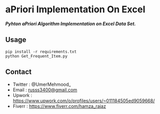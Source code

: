 # aPriori Implementation On Excel 
***Pyhton aPriori Algorithm Implementation on Excel Data Set.***

## Usage
```
pip install -r requirements.txt
python Get_Frequent_Item.py
```

## Contact
- Twitter : @UmerMehmood_
- Email   : russs3400@gmail.com
- Upwork  : https://www.upwork.com/o/profiles/users/~011184505ed9059668/
- Fiverr  : https://www.fiverr.com/hamza_rajaz
